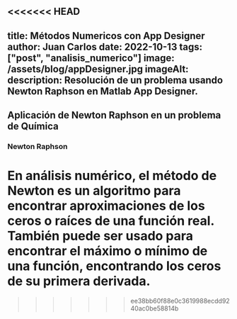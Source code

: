 <<<<<<< HEAD
---
title: Métodos Numericos con App Designer 
author: Juan Carlos
date: 2022-10-13
tags: ["post", "analisis_numerico"]
image: /assets/blog/appDesigner.jpg
imageAlt: 
description: Resolución de un problema usando Newton Raphson en Matlab App Designer.
---

## Aplicación  de Newton Raphson en un problema de Química

### Newton Raphson

En análisis numérico, el método de Newton es un algoritmo para encontrar aproximaciones de los ceros o raíces de una función real. También puede ser usado para encontrar el máximo o mínimo de una función, encontrando los ceros de su primera derivada.
=======
>>>>>>> ee38bb60f88e0c3619988ecdd9240ac0be58814b

